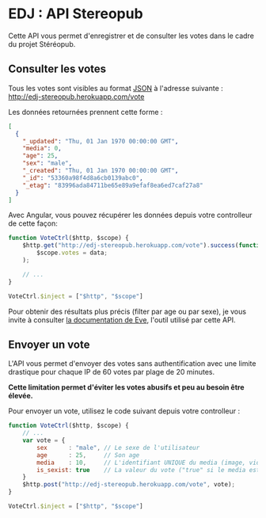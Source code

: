 # EDJ : API Stereopub

Cette API vous permet d'enregistrer et de consulter les votes dans le cadre du 
projet Stéréopub.

## Consulter les votes

Tous les votes sont visibles au format [JSON](http://fr.wikipedia.org/wiki/JavaScript_Object_Notation) à l'adresse suivante :<br />
http://edj-stereopub.herokuapp.com/vote

Les données retournées prennent cette forme :
```JSON
[
  {
    "_updated": "Thu, 01 Jan 1970 00:00:00 GMT",
    "media": 0,
    "age": 25,
    "sex": "male",
    "_created": "Thu, 01 Jan 1970 00:00:00 GMT",
    "_id": "53360a98f4d8a6cb0139abc0",
    "_etag": "83996ada84711be65e89a9efaf8ea6ed7caf27a8"
  }
]
```

Avec Angular, vous pouvez récupérer les données depuis votre controlleur de cette façon:
```js
function VoteCtrl($http, $scope) {
    $http.get("http://edj-stereopub.herokuapp.com/vote").success(function(data)        
        $scope.votes = data;
    );    

    // ...
}

VoteCtrl.$inject = ["$http", "$scope"]
```

Pour obtenir des résultats plus précis (filter par age ou par sexe), je vous
invite à consulter [la documentation de Eve](http://python-eve.org/features.html#filtering-and-sorting), l'outil utilisé par cette API.

## Envoyer un vote

L'API vous permet d'envoyer des votes sans authentification avec une limite 
drastique pour chaque IP de 60 votes par plage de 20 minutes.

**Cette limitation permet d'éviter les votes abusifs et peu au besoin être élevée.**

Pour envoyer un vote, utilisez le code suivant depuis votre controlleur :

```js
function VoteCtrl($http, $scope) {
    // ...
    var vote = {
        sex      : "male", // Le sexe de l'utilisateur
        age      : 25,     // Son age
        media    : 10,     // L'identifiant UNIQUE du media (image, vidéo) évalué
        is_sexist: true    // La valeur du vote ("true" si le media est sexiste, "false" sinon)
    }
    $http.post("http://edj-stereopub.herokuapp.com/vote", vote);
}

VoteCtrl.$inject = ["$http", "$scope"]
```


